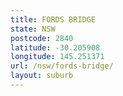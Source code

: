 ```yaml
---
title: FORDS BRIDGE
state: NSW
postcode: 2840
latitude: -30.205908
longitude: 145.251371
url: /nsw/fords-bridge/
layout: suburb
---
```

